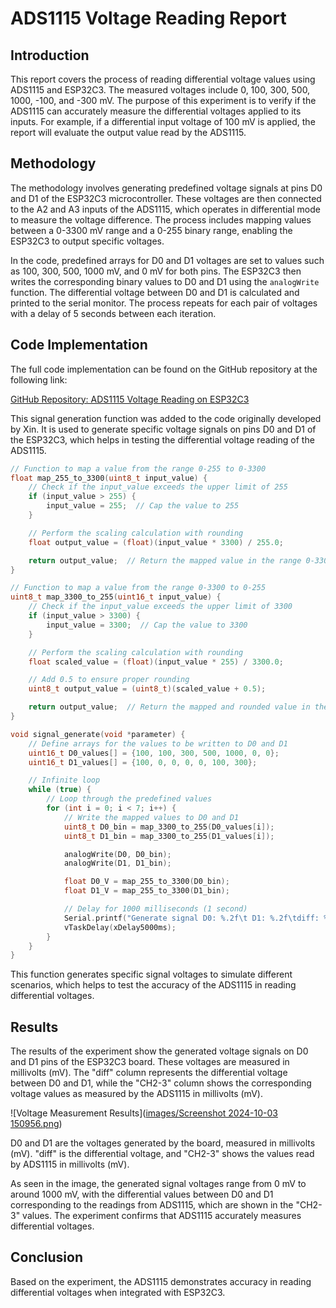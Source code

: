 # ADS1115 Voltage Reading Report

## Introduction

This report covers the process of reading differential voltage values using ADS1115 and ESP32C3. The measured voltages include 0, 100, 300, 500, 1000, -100, and -300 mV. The purpose of this experiment is to verify if the ADS1115 can accurately measure the differential voltages applied to its inputs. For example, if a differential input voltage of 100 mV is applied, the report will evaluate the output value read by the ADS1115.

## Methodology

The methodology involves generating predefined voltage signals at pins D0 and D1 of the ESP32C3 microcontroller. These voltages are then connected to the A2 and A3 inputs of the ADS1115, which operates in differential mode to measure the voltage difference. The process includes mapping values between a 0-3300 mV range and a 0-255 binary range, enabling the ESP32C3 to output specific voltages.

In the code, predefined arrays for D0 and D1 voltages are set to values such as 100, 300, 500, 1000 mV, and 0 mV for both pins. The ESP32C3 then writes the corresponding binary values to D0 and D1 using the `analogWrite` function. The differential voltage between D0 and D1 is calculated and printed to the serial monitor. The process repeats for each pair of voltages with a delay of 5 seconds between each iteration.

## Code Implementation

The full code implementation can be found on the GitHub repository at the following link:

[GitHub Repository: ADS1115 Voltage Reading on ESP32C3](https://github.com/Gingerman1996/ADS1115_PT1000.git)

This signal generation function was added to the code originally developed by Xin. It is used to generate specific voltage signals on pins D0 and D1 of the ESP32C3, which helps in testing the differential voltage reading of the ADS1115.

```c++
// Function to map a value from the range 0-255 to 0-3300
float map_255_to_3300(uint8_t input_value) {
    // Check if the input_value exceeds the upper limit of 255
    if (input_value > 255) {
        input_value = 255;  // Cap the value to 255
    }

    // Perform the scaling calculation with rounding
    float output_value = (float)(input_value * 3300) / 255.0;

    return output_value;  // Return the mapped value in the range 0-3300
}

// Function to map a value from the range 0-3300 to 0-255
uint8_t map_3300_to_255(uint16_t input_value) {
    // Check if the input_value exceeds the upper limit of 3300
    if (input_value > 3300) {
        input_value = 3300;  // Cap the value to 3300
    }

    // Perform the scaling calculation with rounding
    float scaled_value = (float)(input_value * 255) / 3300.0;

    // Add 0.5 to ensure proper rounding
    uint8_t output_value = (uint8_t)(scaled_value + 0.5);

    return output_value;  // Return the mapped and rounded value in the range 0-255
}

void signal_generate(void *parameter) {
    // Define arrays for the values to be written to D0 and D1
    uint16_t D0_values[] = {100, 100, 300, 500, 1000, 0, 0};
    uint16_t D1_values[] = {100, 0, 0, 0, 0, 100, 300};

    // Infinite loop
    while (true) {
        // Loop through the predefined values
        for (int i = 0; i < 7; i++) {
            // Write the mapped values to D0 and D1
            uint8_t D0_bin = map_3300_to_255(D0_values[i]);
            uint8_t D1_bin = map_3300_to_255(D1_values[i]);

            analogWrite(D0, D0_bin);
            analogWrite(D1, D1_bin);

            float D0_V = map_255_to_3300(D0_bin);
            float D1_V = map_255_to_3300(D1_bin);

            // Delay for 1000 milliseconds (1 second)
            Serial.printf("Generate signal D0: %.2f\t D1: %.2f\tdiff: %.2f\n", D0_V, D1_V, D0_V - D1_V);
            vTaskDelay(xDelay5000ms);
        }
    }
}
```
This function generates specific signal voltages to simulate different scenarios, which helps to test the accuracy of the ADS1115 in reading differential voltages.

## Results

The results of the experiment show the generated voltage signals on D0 and D1 pins of the ESP32C3 board. These voltages are measured in millivolts (mV). The "diff" column represents the differential voltage between D0 and D1, while the "CH2-3" column shows the corresponding voltage values as measured by the ADS1115 in millivolts (mV).

![Voltage Measurement Results]([images/Screenshot 2024-10-03 150956.png](https://github.com/Gingerman1996/ADS1115_PT1000/blob/main/images/Screenshot%202024-10-03%20150956.png))

D0 and D1 are the voltages generated by the board, measured in millivolts (mV). "diff" is the differential voltage, and "CH2-3" shows the values read by ADS1115 in millivolts (mV).

As seen in the image, the generated signal voltages range from 0 mV to around 1000 mV, with the differential values between D0 and D1 corresponding to the readings from ADS1115, which are shown in the "CH2-3" values. The experiment confirms that ADS1115 accurately measures differential voltages.

## Conclusion

Based on the experiment, the ADS1115 demonstrates accuracy in reading differential voltages when integrated with ESP32C3.
